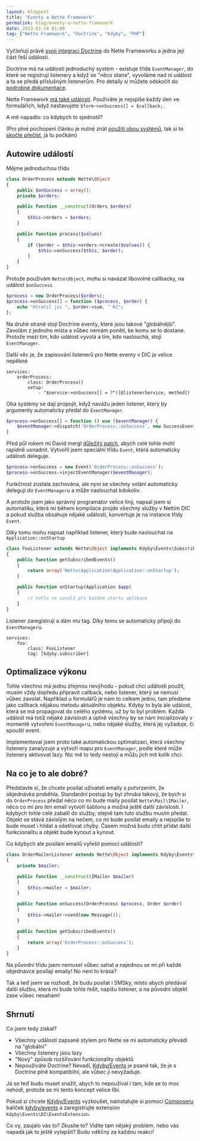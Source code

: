 ```yaml
---
layout: blogpost
title: "Eventy a Nette Framework"
permalink: blog/eventy-a-nette-framework
date: 2013-01-24 01:00
tag: ["Nette Framework", "Doctrine", "Kdyby", "PHP"]
---
```


Vyčleňuji právě [svoji integraci Doctrine](https://github.com/kdyby/doctrine) do Nette Frameworku a jedna její část řeší údálosti.

Doctrine má na události jednoduchý systém - existuje třída `EventManager`, do které se registrují listenery a když se "něco stane", vyvoláme nad ní událost a ta se předá příslušným listenerům. Pro detaily si můžete odskočit do [podrobné dokumentace](https://docs.doctrine-project.org/en/latest/reference/events.html).

Nette Framework [má také události](https://doc.nette.org/cs/php-language-enhancements#toc-udalosti). Používáte je nejspíše každý den ve formulářích, když nastavujete `$form->onSuccess[] = $callback;`.

A mě napadlo: co kdybych to sjednotil?

(Pro plné pochopení článku je nutné znát [použití obou systémů](https://doc.nette.org/cs/php-language-enhancements#toc-udalosti), tak si to [skočte přečíst](https://docs.doctrine-project.org/en/latest/reference/events.html), já tu počkám)

<!--more-->
## Autowire událostí

Mějme jednoduchou třídu

~~~ php
class OrderProcess extends Nette\Object
{
    public $onSuccess = array();
    private $orders;

    public function __construct(Orders $orders)
    {
        $this->orders = $orders;
    }

    public function process($values)
    {
        if ($order = $this->orders->create($values)) {
            $this->onSuccess($this, $order);
        }
    }
}
~~~

Protože používám `Nette\Object`, mohu si navázat libovolné callbacky, na událost `$onSuccess`.

~~~ php
$process = new OrderProcess($orders);
$process->onSuccess[] = function ($process, $order) {
    echo "Utratil jsi ", $order->sum, " Kč";
};
~~~

Na druhé straně stojí Doctrine eventy, které jsou takové "globálnější". Zavolám z jednoho místa a vůbec nemám ponětí, ke komu se to dostane. Protože mezi tím, kdo událost vyvolá a tím, kdo naslouchá, stojí `EventManager`.

Další věc je, že zapisování listenerů pro Nette eventy v DIC je velice nepěkné

~~~ neon
services:
    orderProcess:
        class: OrderProcess()
        setup:
            - "$service->onSuccess[] = ?"([@listenerService, method])
~~~

Oba systémy se dají propojit, když navážu jeden listener, který by argumenty automaticky předal do `EventManager`.

~~~ php
$process->onSuccess[] = function () use ($eventManager) {
    $eventManager->dispatch('OrderProcess::onSuccess', new SuccessEventArgs(func_get_args()));
}
~~~

Před půl rokem mi David mergl [důležitý patch](https://github.com/nette/nette/pull/730), abych celé tohle mohl rapidně usnadnit. Vytvořil jsem speciální třídu `Event`, která automaticky události deleguje.

~~~ php
$process->onSuccess = new Event('OrderProcess::onSuccess');
$process->onSuccess->injectEventManager($eventManager);
~~~

Funkčnost zústala zachována, ale nyní se všechny volání automaticky delegují do `EventManager`u a může naslouchat kdokoliv.

A protože jsem jako správný programátor velice líný, napsal jsem si automatiku, která mi během kompilace projde všechny služby v Nettím DIC a pokud služba obsahuje nějaké události, konvertuje je na instance třídy `Event`.

Díky tomu mohu napsat například listener, který bude naslouchat na `Application::onStartup`

~~~ php
class FooListener extends Nette\Object implements Kdyby\Events\Subscriber
{
    public function getSubscribedEvents()
    {
        return array('Nette\Application\Application::onStartup');
    }

    public function onStartup(Application $app)
    {
        // tohle se zavolá při každém startu aplikace
    }
}
~~~

Listener zaregistruji a dám mu tag. Díky tomu se automaticky připojí do `EventManager`u.

~~~ neon
services:
    foo:
        class: FooListener
        tag: [kdyby.subscriber]
~~~


## Optimalizace výkonu

Tohle všechno má jednu zřejmou nevýhodu - pokud chci události použít, musím vždy dopředu připravit callback, nebo listener, který se nemusí vůbec zavolat. Například u formulářů je nám to celkem jedno, tam předáme jako callback nějakou metodu aktuálního objektu. Kdyby to byla ale událost, která se má propagovat do celého systému, už by to byl problém. Každá událost má totiž nějaké závislosti a úplně všechny by se nám inicializovaly v momentě vytvoření `EventManager`u, nebo nějaké služby, která jej vyžaduje, či spouští event.

Implementoval jsem proto také automatickou optimalizaci, která všechny listenery zanalyzuje a vytvoří mapu pro `EventManager`, podle které může listenery aktivovat lazy. Nic mě to tedy nestojí a můžu jich mít kolik chci.


## Na co je to ale dobré?


Představte si, že chcete posílat uživateli emaily s potvrzením, že objednávka proběhla. Standardní postup by byl zhruba takový, že bych si do `OrderProcess` předal něco co mi bude maily posílat `Nette\Mail\IMailer`, něco co mi pro ten email vytvoří šablonu a možná ještě další závislosti. I kdybych tohle celé zabalil do služby, stejně tam tuto službu musím předat. Objekt se stává závislým na nečem, co mi bude posílat emaily a nejspíše to bude muset i hlídat a ošetřovat chyby. Časem možná budu chtít přidat další funkcionalitu a objekt bude kynout a kynout.

Co kdybych ale posílání emailů vyřešil pomocí události?

~~~ php
class OrderMailerListener extends Nette\Object implements Kdyby\Events\Subscriber
{
    private $mailer;

    public function __construct(IMailer $mailer)
    {
        $this->mailer = $mailer;
    }

    public function onSuccess(OrderProcess $process, Order $order)
    {
        $this->mailer->send(new Message());
    }

    public function getSubscribedEvents()
    {
        return array('OrderProcess::onSuccess');
    }
}
~~~

Na původní třídu jsem nemusel vůbec sahat a najednou se mi při každé objednávce posílají emaily! No není to krása?

Tak a teď jsem se rozhodl, že budu posílat i SMSky, místo abych předával další službu, která mi bude tohle řešit, napíšu listener, a na původní objekt zase vůbec nesahám!


## Shrnutí

Co jsem tedy získal?

- Všechny události zapsané stylem pro Nette se mi automaticky převádí na "globální"
- Všechny listenery jsou lazy
- "Nový" způsob rozšiřování funkcionality objektů
- Nepoužíváte Doctrine? Nevadí, [Kdyby/Events](https://github.com/kdyby/events) je psané tak, že je s Doctrine plně kompatibilní, ale vůbec ji nevyžaduje.

Já se teď budu muset snažit, abych to nepoužíval i tam, kde se to moc nehodí, protože se mi tento koncept velice líbí.

Pokud si chcete [Kdyby/Events](https://github.com/kdyby/events) vyzkoušet, nainstalujte si pomocí [Composeru](https://getcomposer.org/) balíček [kdyby/events](https://packagist.org/packages/kdyby/events) a zaregistrujte extension `Kdyby\Events\DI\EventsExtension`.

Co vy, zaujalo vás to? Zkusíte to? Vidíte tam nějaký problém, nebo vás napadá jak to ještě vylepšit? Budu vděčný za každou reakci!
